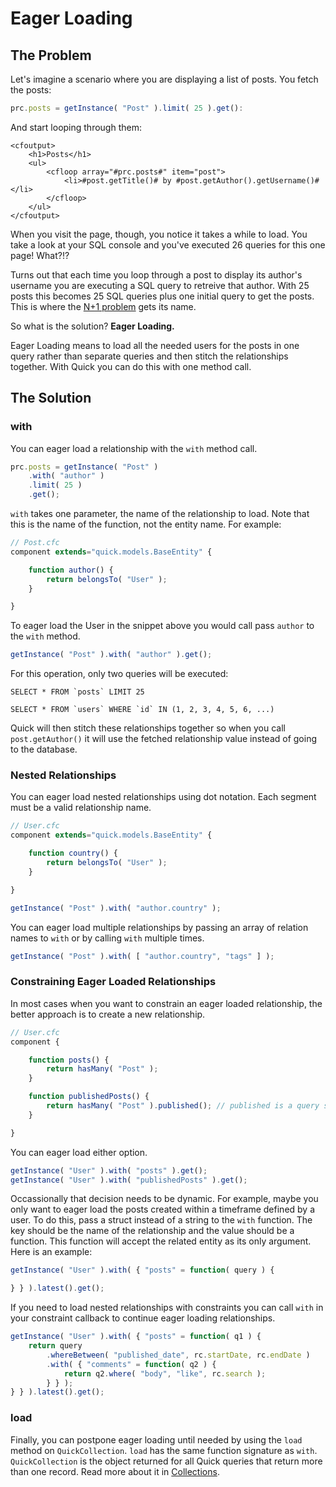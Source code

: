 # Eager Loading

## The Problem

Let's imagine a scenario where you are displaying a list of posts. You fetch the posts:

```javascript
prc.posts = getInstance( "Post" ).limit( 25 ).get():
```

And start looping through them:

```markup
<cfoutput>
    <h1>Posts</h1>
    <ul>
        <cfloop array="#prc.posts#" item="post">
            <li>#post.getTitle()# by #post.getAuthor().getUsername()#</li>
        </cfloop>
    </ul>
</cfoutput>
```

When you visit the page, though, you notice it takes a while to load. You take a look at your SQL console and you've executed 26 queries for this one page! What?!?

Turns out that each time you loop through a post to display its author's username you are executing a SQL query to retreive that author. With 25 posts this becomes 25 SQL queries plus one initial query to get the posts. This is where the [N+1 problem](https://stackoverflow.com/questions/97197/what-is-n1-select-query-issue) gets its name.

So what is the solution? **Eager Loading.**

Eager Loading means to load all the needed users for the posts in one query rather than separate queries and then stitch the relationships together. With Quick you can do this with one method call.

## The Solution

### with

You can eager load a relationship with the `with` method call.

```javascript
prc.posts = getInstance( "Post" )
    .with( "author" )
    .limit( 25 )
    .get();
```

`with` takes one parameter, the name of the relationship to load. Note that this is the name of the function, not the entity name. For example:

```javascript
// Post.cfc
component extends="quick.models.BaseEntity" {

    function author() {
        return belongsTo( "User" );
    }

}
```

To eager load the User in the snippet above you would call pass `author` to the `with` method.

```javascript
getInstance( "Post" ).with( "author" ).get();
```

For this operation, only two queries will be executed:

```text
SELECT * FROM `posts` LIMIT 25

SELECT * FROM `users` WHERE `id` IN (1, 2, 3, 4, 5, 6, ...)
```

Quick will then stitch these relationships together so when you call `post.getAuthor()` it will use the fetched relationship value instead of going to the database.

### Nested Relationships

You can eager load nested relationships using dot notation. Each segment must be a valid relationship name.

```javascript
// User.cfc
component extends="quick.models.BaseEntity" {

    function country() {
        return belongsTo( "User" );
    }

}
```

```javascript
getInstance( "Post" ).with( "author.country" );
```

You can eager load multiple relationships by passing an array of relation names to `with` or by calling `with` multiple times.

```javascript
getInstance( "Post" ).with( [ "author.country", "tags" ] );
```

### Constraining Eager Loaded Relationships

In most cases when you want to constrain an eager loaded relationship, the better approach is to create a new relationship.

```javascript
// User.cfc
component {

    function posts() {
        return hasMany( "Post" );
    }

    function publishedPosts() {
        return hasMany( "Post" ).published(); // published is a query scope on Post
    }

}
```

You can eager load either option.

```javascript
getInstance( "User" ).with( "posts" ).get();
getInstance( "User" ).with( "publishedPosts" ).get();
```

Occassionally that decision needs to be dynamic. For example, maybe you only want to eager load the posts created within a timeframe defined by a user. To do this, pass a struct instead of a string to the `with` function. The key should be the name of the relationship and the value should be a function. This function will accept the related entity as its only argument. Here is an example:

```javascript
getInstance( "User" ).with( { "posts" = function( query ) {

} } ).latest().get();
```

If you need to load nested relationships with constraints you can call `with` in your constraint callback to continue eager loading relationships.

```javascript
getInstance( "User" ).with( { "posts" = function( q1 ) {
    return query
        .whereBetween( "published_date", rc.startDate, rc.endDate )
        .with( { "comments" = function( q2 ) {
            return q2.where( "body", "like", rc.search );
        } } );
} } ).latest().get();
```

### load

Finally, you can postpone eager loading until needed by using the `load` method on `QuickCollection`. `load` has the same function signature as `with`. `QuickCollection` is the object returned for all Quick queries that return more than one record. Read more about it in [Collections](../collections.md).

